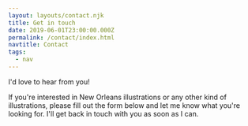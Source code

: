 ```yaml
---
layout: layouts/contact.njk
title: Get in touch
date: 2019-06-01T23:00:00.000Z
permalink: /contact/index.html
navtitle: Contact
tags:
  - nav
---
```

I'd love to hear from you!

If you're interested in New Orleans illustrations or any other kind of illustrations, please fill out the form below and let me know what you're looking for. I'll get back in touch with you as soon as I can.
